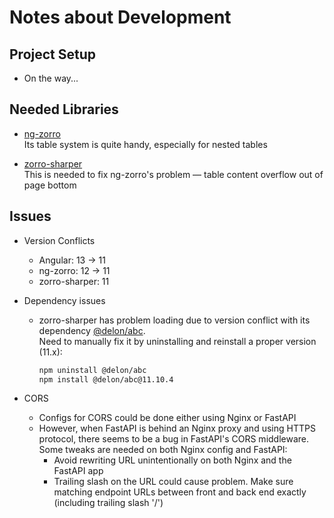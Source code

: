 # Notes about Development

## Project Setup

* On the way...

## Needed Libraries

* [ng-zorro](https://ng.ant.design/docs/introduce/en) <br /> Its table system is quite handy, especially for nested tables

* [zorro-sharper](https://github.com/1-2-3/zorro-sharper) <br /> This is needed to fix ng-zorro's problem — table content overflow out of page bottom

## Issues

* Version Conflicts
  - Angular: 13 -> 11
  - ng-zorro: 12 -> 11
  - zorro-sharper: 11

* Dependency issues
  - zorro-sharper has problem loading due to version conflict with its dependency [@delon/abc](https://github.com/ng-alain/delon). <br />
Need to manually fix it by uninstalling and reinstall a proper version (11.x): <br />
    ```bash
    npm uninstall @delon/abc
    npm install @delon/abc@11.10.4
    ```
* CORS
  - Configs for CORS could be done either using Nginx or FastAPI
  - However, when FastAPI is behind an Nginx proxy and using HTTPS protocol, there seems to be a bug in FastAPI's CORS middleware. Some tweaks are needed on both Nginx config and FastAPI:
    - Avoid rewriting URL unintentionally on both Nginx and the FastAPI app
    - Trailing slash on the URL could cause problem. Make sure matching endpoint URLs between front and back end exactly (including trailing slash '/')

